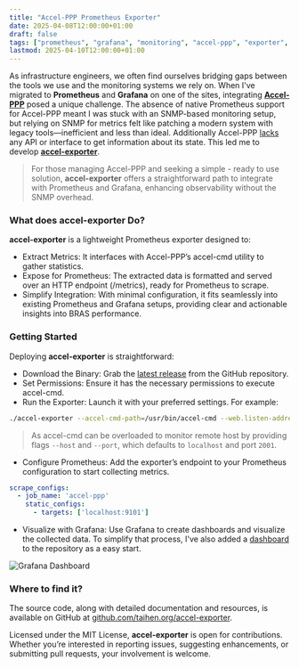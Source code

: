 ```yaml
---
title: "Accel-PPP Prometheus Exporter"
date: 2025-04-08T12:00:00+01:00
draft: false
tags: ["prometheus", "grafana", "monitoring", "accel-ppp", "exporter", "networking"]
lastmod: 2025-04-10T12:00:00+01:00
---
```


As infrastructure engineers, we often find ourselves bridging gaps between the tools we use and the monitoring systems we rely on. When I've migrated to **Prometheus** and **Grafana** on one of the sites, integrating [**Accel-PPP**](https://github.com/accel-ppp/accel-ppp) posed a unique challenge. The absence of native Prometheus support for Accel-PPP meant I was stuck with an SNMP-based monitoring setup, but relying on SNMP for metrics felt like patching a modern system with legacy tools—inefficient and less than ideal. Additionally Accel-PPP [lacks](https://docs.accel-ppp.org/guides/control_features.html) any API or interface to get information about its state. This led me to develop [**accel-exporter**](https://github.com/taihen/accel-exporter).

> For those managing Accel-PPP and seeking a simple - ready to use solution, **accel-exporter** offers a straightforward path to integrate with Prometheus and Grafana, enhancing observability without the SNMP overhead.

### What does accel-exporter Do?

**accel-exporter** is a lightweight Prometheus exporter designed to:

- Extract Metrics: It interfaces with Accel-PPP’s accel-cmd utility to gather statistics.
- Expose for Prometheus: The extracted data is formatted and served over an HTTP endpoint (/metrics), ready for Prometheus to scrape.
- Simplify Integration: With minimal configuration, it fits seamlessly into existing Prometheus and Grafana setups, providing clear and actionable insights into BRAS performance.

### Getting Started

Deploying **accel-exporter** is straightforward:

- Download the Binary: Grab the [latest release](https://github.com/taihen/accel-exporter/releases) from the GitHub repository.
- Set Permissions: Ensure it has the necessary permissions to execute accel-cmd.
- Run the Exporter: Launch it with your preferred settings. For example:

```bash
./accel-exporter --accel-cmd-path=/usr/bin/accel-cmd --web.listen-address=:9101
```

> As accel-cmd can be overloaded to monitor remote host by providing flags `--host` and `--port`, which defaults to `localhost` and port `2001`.

- Configure Prometheus: Add the exporter’s endpoint to your Prometheus configuration to start collecting metrics.

```yaml
scrape_configs:
  - job_name: 'accel-ppp'
    static_configs:
      - targets: ['localhost:9101']
```

- Visualize with Grafana: Use Grafana to create dashboards and visualize the collected data. To simplify that process, I've also added a [dashboard](https://github.com/taihen/accel-exporter/blob/main/dashboards/) to the repository as a easy start.

![Grafana Dashboard](https://raw.githubusercontent.com/taihen/accel-exporter/main/dashboards/grafana.png)

### Where to find it?

The source code, along with detailed documentation and resources, is available on GitHub at [github.com/taihen.org/accel-exporter](https://github.com/taihen/accel-exporter).

Licensed under the MIT License, **accel-exporter** is open for contributions. Whether you’re interested in reporting issues, suggesting enhancements, or submitting pull requests, your involvement is welcome.